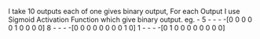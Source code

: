 I take 10 outputs each of one gives binary output, For each Output I use Sigmoid Activation Function which give binary output.
eg. - 5 - - - -[0 0 0 0 0 1 0 0 0 0]
      8 - - - -[0 0 0 0 0 0 0 0 1 0]
      1 - - - -[0 1 0 0 0 0 0 0 0 0]
